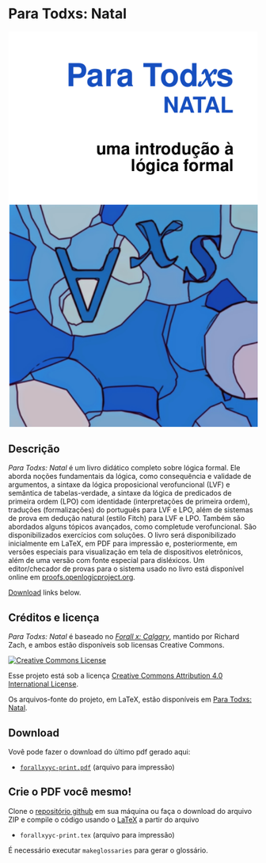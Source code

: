 # Para Todxs: Natal

![Book Cover](https://raw.githubusercontent.com/Grupo-de-Estudos-em-Logica-da-UFRN/Para-Todxs-Natal/main/assets/forallx-cover-readme_md.png)

## Descrição

_Para Todxs: Natal_ é um livro didático completo sobre lógica formal.
 Ele aborda noções fundamentais da lógica, como consequência e validade 
de argumentos, a sintaxe da lógica proposicional verofuncional (LVF) e 
semântica de tabelas-verdade, a sintaxe da lógica de predicados de primeira 
ordem (LPO) com identidade (interpretações de primeira ordem), traduções 
(formalizações) do português para LVF e LPO, além de sistemas de prova em 
dedução natural (estilo Fitch) para LVF e LPO. Também são abordados alguns 
tópicos avançados, como completude verofuncional. São disponibilizados exercícios 
com soluções. O livro será disponibilizado inicialmente em LaTeX, em PDF para 
impressão e, posteriormente, em versões especiais para visualização em tela de 
dispositivos eletrônicos, além de uma versão com fonte especial para disléxicos. 
Um editor/checador de provas para o sistema usado no livro está disponível online 
em [proofs.openlogicproject.org](http://proofs.openlogicproject.org/).

[Download](#download) links below.

## Créditos e licença

_Para Todxs: Natal_ é baseado no [_Forall x:
Calgary_](https://github.com/rzach/forallx-yyc), mantido por 
Richard Zach, e ambos estão disponíveis sob licensas Creative Commons.

[![Creative Commons License](https://i.creativecommons.org/l/by/4.0/88x31.png)](http://creativecommons.org/licenses/by/4.0/)

Esse projeto está sob a licença [Creative Commons Attribution 4.0 International License](http://creativecommons.org/licenses/by/4.0/).

Os arquivos-fonte do projeto, em LaTeX, estão disponíveis em [Para Todxs: Natal](https://github.com/Grupo-de-Estudos-em-Logica-da-UFRN/Para-Todxs-Natal).

## Download

Vovê pode fazer o download do último pdf gerado aqui:

  - [`forallxyyc-print.pdf`](https://github.com/Grupo-de-Estudos-em-Logica-da-UFRN/Para-Todxs-Natal/blob/7d1eee2e03454badedb724fd4316ef795c79d6ea/forallxyyc-print.pdf) (arquivo para impressão)

## Crie o PDF você mesmo!

Clone o [repositório github](https://github.com/Grupo-de-Estudos-em-Logica-da-UFRN/Para-Todxs-Natal) em sua máquina 
ou faça o download do arquivo ZIP e compile o código usando o [LaTeX](http://www.latex-project.org/) a partir do arquivo

  - `forallxyyc-print.tex` (arquivo para impressão)

É necessário executar `makeglossaries` para gerar o glossário.
